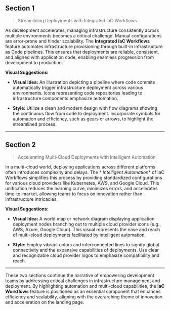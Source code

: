 ## Section 1

> Streamlining Deployments with Integrated IaC Workflows

As development accelerates, managing infrastructure consistently across multiple environments becomes a critical
challenge. Manual configurations are error-prone and hinder scalability. The **Integrated IaC Workflows** feature
automates infrastructure provisioning through built-in Infrastructure as Code pipelines. This ensures that deployments
are reliable, consistent, and aligned with application code, enabling seamless progression from development to
production.

**Visual Suggestions:**

- **Visual Idea:** An illustration depicting a pipeline where code commits automatically trigger infrastructure
  deployment across various environments. Icons representing code repositories leading to infrastructure components
  emphasize automation.

- **Style:** Utilize a clean and modern design with flow diagrams showing the continuous flow from code to deployment.
  Incorporate symbols for automation and efficiency, such as gears or arrows, to highlight the streamlined process.

---

## Section 2

> Accelerating Multi-Cloud Deployments with Intelligent Automation

In a multi-cloud world, deploying applications across different platforms often introduces complexity and delays. The *
*Intelligent Automation** of IaC Workflows simplifies this process by providing standardized configurations for various
cloud providers like Kubernetes, AWS, and Google Cloud. This unification reduces the learning curve, minimizes errors,
and accelerates time-to-market, allowing teams to focus on innovation rather than infrastructure intricacies.

**Visual Suggestions:**

- **Visual Idea:** A world map or network diagram displaying application deployment nodes branching out to multiple
  cloud provider icons (e.g., AWS, Azure, Google Cloud). This visual represents the ease and reach of multi-cloud
  deployments facilitated by intelligent automation.

- **Style:** Employ vibrant colors and interconnected lines to signify global connectivity and the expansive
  capabilities of deployments. Use clear and recognizable cloud provider logos to emphasize compatibility and reach.

---

These two sections continue the narrative of empowering development teams by addressing critical challenges in
infrastructure management and deployment. By highlighting automation and multi-cloud capabilities, the **IaC Workflows**
feature is positioned as an essential component that enhances efficiency and scalability, aligning with the overarching
theme of innovation and acceleration on the landing page.
